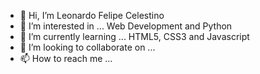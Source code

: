 - 👋 Hi, I’m Leonardo Felipe Celestino
- 👀 I’m interested in ... Web Development and Python
- 🌱 I’m currently learning ... HTML5, CSS3 and Javascript
- 💞️ I’m looking to collaborate on ... 
- 📫 How to reach me ...

<!---
LeonCelestino/LeonCelestino is a ✨ special ✨ repository because its `README.md` (this file) appears on your GitHub profile.
You can click the Preview link to take a look at your changes.
--->
